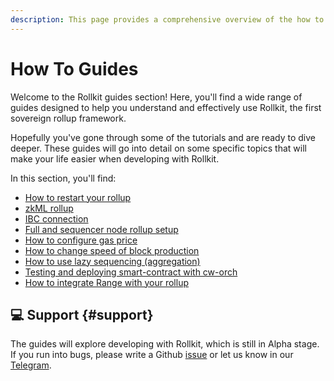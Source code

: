 ```yaml
---
description: This page provides a comprehensive overview of the how to guides available for Rollkit.
---
```


# How To Guides

Welcome to the Rollkit guides section! Here, you'll find a wide range of guides
designed to help you understand and effectively use Rollkit, the first sovereign
rollup framework.

Hopefully you've gone through some of the tutorials and are ready to dive
deeper. These guides will go into detail on some specific topics that will make
your life easier when developing with Rollkit.

In this section, you'll find:

* [How to restart your rollup](/guides/restart-rollup.md)
* [zkML rollup](/guides/zkml.md)
* [IBC connection](/guides/ibc-connection.md)
* [Full and sequencer node rollup setup](/guides/full-and-sequencer-node.md)
* [How to configure gas price](/guides/gas-price.md)
* [How to change speed of block production](/guides/block-times.md)
* [How to use lazy sequencing (aggregation)](/guides/lazy-sequencing.md)
* [Testing and deploying smart-contract with cw-orch](/guides/cw-orch.md)
* [How to integrate Range with your rollup](/guides/rollkit-monitoring.md)

## 💻 Support {#support}

The guides will explore developing with Rollkit, which is still in Alpha stage.
If you run into bugs, please write a Github
[issue](https://github.com/rollkit/docs/issues/new) or let us know in our
[Telegram](https://t.me/rollkit).
